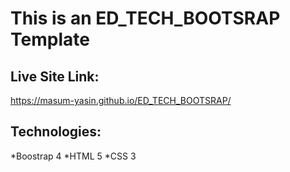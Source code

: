 # This is an ED_TECH_BOOTSRAP Template
## Live Site Link:
https://masum-yasin.github.io/ED_TECH_BOOTSRAP/
## Technologies:
*Boostrap 4
*HTML 5
*CSS 3
